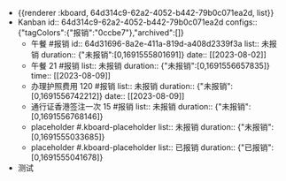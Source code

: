 - {{renderer :kboard, 64d314c9-62a2-4052-b442-79b0c071ea2d, list}}
- Kanban
  id:: 64d314c9-62a2-4052-b442-79b0c071ea2d
  configs:: {"tagColors":{"报销":"0ccbe7"},"archived":[]}
	- 午餐 #报销
	  id:: 64d31696-8a2e-411a-819d-a408d2339f3a
	  list:: 未报销
	  duration:: {"未报销":[0,1691555801691]}
	  date:: [[2023-08-02]]
	- 午餐 21 #报销
	  list:: 未报销
	  duration:: {"未报销":[0,1691556657835]}
	  time:: [[2023-08-09]]
	- 办理护照费用 120 #报销
	  list:: 未报销
	  duration:: {"未报销":[0,1691556742212]}
	  date:: [[2023-08-09]]
	- 通行证香港签注一次 15 #报销
	  list:: 未报销
	  duration:: {"未报销":[0,1691556768146]}
	- placeholder #.kboard-placeholder
	  list:: 未报销
	  duration:: {"未报销":[0,1691555033685]}
	- placeholder #.kboard-placeholder
	  list:: 已报销
	  duration:: {"已报销":[0,1691555041678]}
- 测试